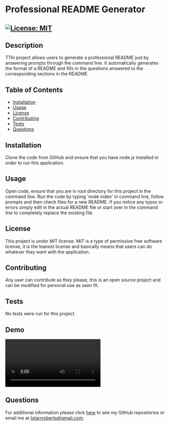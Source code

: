 # Professional README Generator
  ## [![License: MIT](https://img.shields.io/badge/License-MIT-yellow.svg)](https://opensource.org/licenses/MIT)

  ## Description
  TThi project allows users to generate a professional README just by answering prompts through the command line. It automatically generates the format of a README and fills in the questions answered to the corresponding sections in the README. 

  ## Table of Contents

  - [Installation](#installation)
  - [Usage](#usage)
  - [License](#license)
  - [Contributing](#contributing)
  - [Tests](#tests)
  - [Questions](#questions)

  ## Installation
  Clone the code from GitHub and ensure that you have node.js installed in order to run this application.

  ## Usage 
  Open code, ensure that you are in root directory for this project in the command line. Run the code by typing 'node index' in command line, follow prompts and then check files for a new README. If you notice any typos or errors simply edit in the actual README file or start over in the command line to completely replace the existing file.

  ## License
  This project is under MIT license. MIT is a type of permissive free software license, it is the leanest license and basically means that users can do whatever they want with the application.
  

  ## Contributing
  Any user can contribute as they please, this is an open source project and can be modified for personal use as seen fit.

  ## Tests
  No tests were run for this project.

  ## Demo
  ![Professional README Demo](Professional%20README%20Demo.mp4)

  ## Questions
  For additional information please click [here](https://github.com/taystarr) to see my GitHub repositories or email me at tstarrroberts@gmail.com.
  